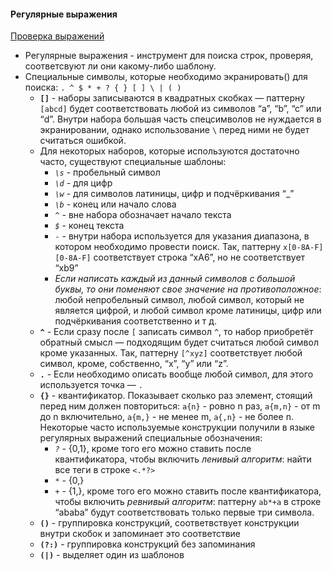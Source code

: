 #### Регулярные выражения
[Проверка выражений](https://regexr.com/)
+ Регулярные выражения - инструмент для поиска строк, проверяя, соответсвуют ли они какому-либо шаблону.
+ Специальные символы, которые необходимо экранировать(\) для поиска: `. ^ $ * + ? { } [ ] \ | ( )`
  + **`[]`** - наборы записываются в квадратных скобках — паттерну `[abcd]` будет соответствовать любой из символов “a”, “b”, “c” или “d”. Внутри набора большая часть спецсимволов не нуждается в экранировании, однако использование `\` перед ними не будет считаться ошибкой.
  + Для некоторых наборов, которые используются достаточно часто, существуют специальные шаблоны:
    + *`\s`* - пробельный символ
    + *`\d`* - для цифр
    + *`\w`* - для символов латиницы, цифр и подчёркивания “_”
    + *`\b`* - конец или начало слова
    + *`^`* - вне набора обозначает начало текста
    + *`$`* - конец текста
    + *`-`* - внутри набора используется для указания диапазона, в котором необходимо провести поиск. Так, паттерну `x[0-8A-F][0-8A-F]` соответствует строка “xA6”, но не соответствует “xb9”
    + *Если написать каждый из данный символов с большой буквы, то они поменяют свое значение на противоположное*: любой непробельный символ, любой символ, который не является цифрой, и любой символ кроме латиницы, цифр или подчёркивания соответственно и т д.
  + **`^`** - Если сразу после `[` записать символ `^`, то набор приобретёт обратный смысл — подходящим будет считаться любой символ кроме указанных. Так, паттерну `[^xyz]` соответствует любой символ, кроме, собственно, “x”, “y” или “z”.
  + **`.`** - Если необходимо описать вообще любой символ, для этого используется точка — `.`
  + **`{}`** - квантификатор. Показывает сколько раз элемент, стоящий перед ним должен повториться: `a{n}` - ровно n раз, `a{m,n}` - от m до n включительно, `a{m,}` - не менее m, `a{,n}` - не более n. Некоторые часто используемые конструкции получили в языке регулярных выражений специальные обозначения:
    + *`?`* - {0,1}, кроме того его можно ставить после квантификатора, чтобы включить *ленивый алгоритм*: найти все теги в строке `<.*?>`
    + *`*`* - {0,}
    + *`+`* - {1,}, кроме того его можно ставить после квантификатора, чтобы включить *ревнивый алгоритм*: паттерну `ab*+a` в строке “ababa” будут соответствовать только первые три символа.
  + **`()`** -  группировка конструкций, соответвствует конструкции внутри скобок и запоминает это соответствие
  + **`(?:)`** - группировка конструкций без запоминания
  + **`(|)`** - выделяет один из шаблонов